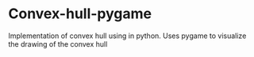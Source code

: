 # Convex-hull-pygame

Implementation of convex hull using in python.
Uses pygame to visualize the drawing of the convex hull
